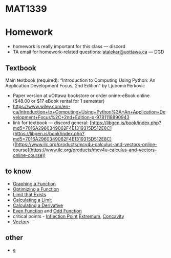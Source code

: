 # MAT1339

# Homework

- homework is really important for this class — discord
- TA email for homework-related questions: [atalekar@uottawa.ca](mailto:atalekar@uottawa.ca) — DGD

## Textbook

Main textbook (required): “Introduction to Computing Using Python: An Application Development Focus, 2nd Edition” by LjubomirPerkovic

- Paper version at uOttawa bookstore or order onine-eBook online ($48.00 or $17 eBook rental for 1 semester)
- https://www.wiley.com/en-ca/Introduction+to+Computing+Using+Python%3A+An+Application+Development+Focus%2C+2nd+Edition-p-9781118890943
- link for textbook — discord general: [https://libgen.is/book/index.php?md5=7016A2960349062F4E1319315D512E8C](https://libgen.is/book/index.php?md5=7016A2960349062F4E1319315D512E8C) ([https://www.ilc.org/products/mcv4u-calculus-and-vectors-online-course](https://www.ilc.org/products/mcv4u-calculus-and-vectors-online-course))

## to know

- [Graphing a Function](Graphing%20a%20Function%20318cd65c176748bc96643aa8abf2724d.md)
- [Optimizing a Function](Optimizing%20a%20Function%20ef535e7314a8400c986e777adc2bbdcb.md)
- [Limit that Exists](Limit%20that%20Exists%206a9c8aa5e455457ba848eb37d8d12bc7.md)
- [Calculating a Limit](Calculating%20a%20Limit%2084f495f6e6904e6cb73c63e83ee522e7.md)
- [Calculating a Derivative](Calculating%20a%20Derivative%208ee8cca8aa8f46749f2d88c898b8466d.md)
- [Even Function](Even%20Function%2069a253b5794d44f89a767ae7c4840006.md) and [Odd Function](Odd%20Function%20f725ec92250f430b9982629b75f7860a.md)
- critical points - [Inflection Point](Inflection%20Point%20018d0f66b0664d09a83dc7f0aa009242.md) [Extremum](Extremum%20b28f7c5907fb47adb037ca90b838c2db.md), [Concavity](Concavity%201fc95494a13a4e30b28e4b498d3cfd4c.md)
- [Vector](Vector%2003bf7859c4904ae6ae908ec0a06fe6c0.md)s

## other

- [e](e%201f4dd46f599c4052a0abd64f89f0c76e.md)